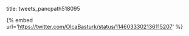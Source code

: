 title: tweets_pancpath518095

{% embed url='https://twitter.com/OlcaBasturk/status/1146033302136115207' %}
